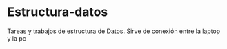 # Estructura-datos
Tareas y trabajos de estructura de Datos. Sirve de conexión entre la laptop y la pc
